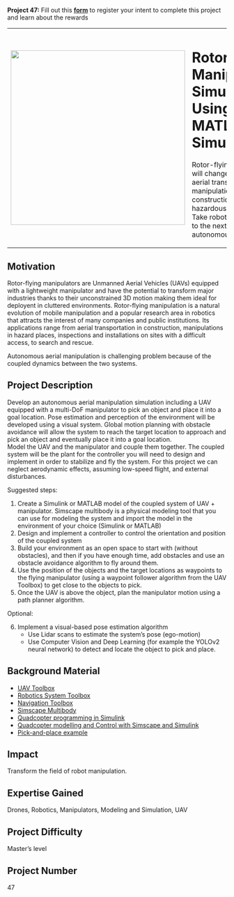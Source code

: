 **Project 47:** Fill out this <strong>[form](https://forms.office.com/Pages/ResponsePage.aspx?id=ETrdmUhDaESb3eUHKx3B5lOTzSa_A6lPqq2LJKzvpM5UMTBZRkc4UTRETjFERVRDWllQRE40OUFSQS4u)</strong> to  register your intent to complete this project and learn about the rewards

<table>
<td><img src="/images/uav.png"  width=400 /></td>
<td><p><h1>Rotor-flying Manipulation Simulation Using MATLAB and Simulink</h1></p>
<p>Rotor-flying manipulation will change the future of aerial transportation and manipulation in construction and hazardous environments. Take robotics manipulation to the next level with an autonomous UAV</p>
</table>

## Motivation

Rotor-flying manipulators are Unmanned Aerial Vehicles (UAVs) equipped
with a lightweight manipulator and have the potential to transform major
industries thanks to their unconstrained 3D motion making them ideal for deployent
in cluttered environments. Rotor-flying manipulation is a natural evolution
of mobile manipulation and a popular research area in robotics that
attracts the interest of many companies and public institutions. Its
applications range from aerial transportation in construction,
manipulations in hazard places, inspections and installations on sites
with a difficult access, to search and rescue.

Autonomous aerial manipulation is challenging problem because of the
coupled dynamics between the two systems.

## Project Description

Develop an autonomous aerial manipulation simulation including a UAV equipped with a multi-DoF manipulator to pick an object and place it into a goal location. Pose estimation and perception of the environment will be developed using a visual system. Global motion planning with obstacle avoidance will allow the system to reach the target location to approach and pick an object and eventually place it into a goal location.  
Model the UAV and the manipulator and couple them together. The coupled system will be the plant for the controller you will need to design and implement in order to stabilize and fly the system.
For this project we can neglect aerodynamic effects, assuming low-speed flight, and external disturbances. 

Suggested steps:

1.	Create a Simulink or MATLAB model of the coupled system of UAV + manipulator. Simscape multibody is a physical modeling tool that you can use for modeling the system and import the model in the environment of your choice (Simulink or MATLAB)
2.	Design and implement a controller to control the orientation and position of the coupled system 
3.	Build your environment as an open space to start with (without obstacles), and then if you have enough time, add obstacles and use an obstacle avoidance algorithm to fly around them.
4.	Use the position of the objects and the target locations as waypoints to the flying manipulator (using a waypoint follower algorithm from the UAV Toolbox) to get close to the objects to pick.
5.	Once the UAV is above the object, plan the manipulator motion using a path planner algorithm.

Optional:

6.	Implement a visual-based pose estimation algorithm
    -   Use Lidar scans to estimate the system’s pose (ego-motion) 
    -	Use Computer Vision and Deep Learning (for example the YOLOv2 neural network) to detect and locate the object to pick and place.


## Background Material

- [UAV Toolbox](https://www.mathworks.com/products/uav.html)
- [Robotics System Toolbox](https://www.mathworks.com/products/robotics.html)
- [Navigation Toolbox](https://www.mathworks.com/help/nav/getting-started-with-navigation-toolbox.html)
- [Simscape Multibody](https://www.mathworks.com/products/simmechanics.html)
- [Quadcopter programming in Simulink](https://www.mathworks.com/videos/programming-drones-with-simulink-1513024653640.html)
- [Quadcopter modelling and Control with Simscape and Simulink](https://www.mathworks.com/matlabcentral/fileexchange/44902-quadrotor-modelling-and-control-with-simmechanics?s_tid=srchtitle) 
- [Pick-and-place example](https://www.mathworks.com/help/robotics/examples/pick-and-place-workflow-using-stateflow.html)

## Impact

Transform the field of robot manipulation.

## Expertise Gained

Drones, Robotics, Manipulators, Modeling and Simulation, UAV

## Project Difficulty

Master’s level


## Project Number

47

